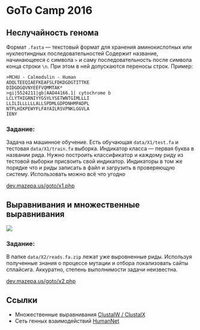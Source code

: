 #  GoTo Camp 2016

## Неслучайность генома

Формат `.fasta` — текстовый формат для хранения аминокислотных или нуклеотиндных последовательностей Содержит название, начинающееся с символа `>` и саму последовательность после символа конца строки `\n`. При этом в ней допускаются переносы строк. Пример:

~~~
>MCHU - Calmodulin - Human
ADQLTEEQIAEFKEAFSLFDKDGDGTITTKE
DIDGDGQVNYEEFVQMMTAK*
>gi|5524211|gb|AAD44166.1| cytochrome b
LCLYTHIGRNIYYGSYLYSETWNTGIMLLLI
LLILILLLLLLALLSPDMLGDPDNHMPADPL
NTPLHIKPEWYFLFAYAILRSVPNKLGGVLA
IENY
~~~

### Задание:

Задача на машинное обучение. Есть обучающая `data/X1/test.fa` и тестовая `data/X1/train.fa` выборка. Индикатор класса — первая буква в названии рида. Нужно построить классификатор и каждому риду из тестовой выборки присвоить свой индикатор. Индикаторы в том же порядке что и риды записать в файл и загрузить в проверяющую систему. Использовать можно всё что угодно

[dev.mazepa.us/goto/x1.php](http://dev.mazepa.us/goto/x1.php)

## Выравнивания и множественные выравнивания

![](https://hard.mazepa.us/2016/7/14/1/main1vqnb5787fc71a31c3.800x600.jpg)

### Задание:

В папке `data/X2/reads.fa.zip` лежат уже выровненные риды. Используя полученные знания о процессе мутации и отбора локализовать сайты сплайсига. Аккуратно, степень выполнимости задачи неизвестна.

[dev.mazepa.us/goto/x2.php](http://dev.mazepa.us/goto/x2.php)

## Ссылки

 * Множественные выравнивания [ClustalW / ClustalX](http://www.clustal.org/clustal2/)
 * Сеть генных взаимодействий [HumanNet](http://www.functionalnet.org/humannet/download.html)
